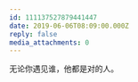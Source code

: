 ```yaml
---
id: 111137527879441447
date: 2019-06-06T08:09:00.000Z
reply: false
media_attachments: 0
---
```


无论你遇见谁，他都是对的人。

